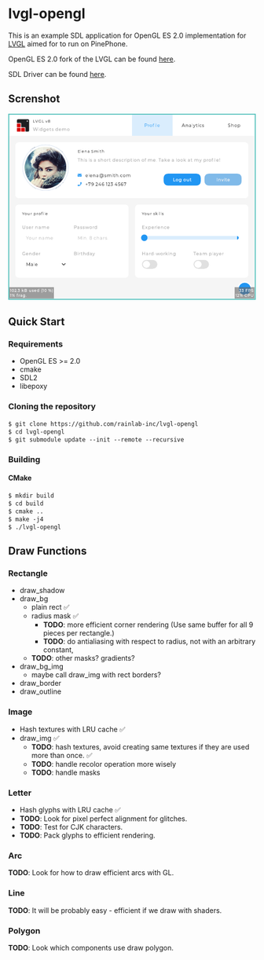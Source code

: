 # lvgl-opengl

This is an example SDL application for OpenGL ES 2.0 implementation for [LVGL](https://github.com/lvgl/lvgl) aimed for to run on PinePhone. 

OpenGL ES 2.0 fork of the LVGL can be found [here](https://github.com/rainlab-inc/lvgl).

SDL Driver can be found [here](https://github.com/rainlab-inc/lv_drivers).

## Screnshot
![screenshot](screenshot.png)

## Quick Start

### Requirements
* OpenGL ES >= 2.0
* cmake
* SDL2
* libepoxy

### Cloning the repository
``` console
$ git clone https://github.com/rainlab-inc/lvgl-opengl
$ cd lvgl-opengl
$ git submodule update --init --remote --recursive
```

### Building 
#### CMake
``` console
$ mkdir build
$ cd build
$ cmake ..
$ make -j4
$ ./lvgl-opengl
```

## Draw Functions
### Rectangle
- draw_shadow 
- draw_bg
    * plain rect :white_check_mark:
    * radius mask :white_check_mark:
      * **TODO**: more efficient corner rendering (Use same buffer for all 9 pieces per rectangle.)
      * **TODO**: do antialiasing with respect to radius, not with an arbitrary constant,
    * **TODO**: other masks? gradients?
- draw_bg_img
    * maybe call draw_img with rect borders?
- draw_border
- draw_outline
### Image
- Hash textures with LRU cache :white_check_mark:
- draw_img :white_check_mark:
  * **TODO**: hash textures, avoid creating same textures if they are used more than once. :white_check_mark:
  * **TODO**: handle recolor operation more wisely
  * **TODO**: handle masks
### Letter
- Hash glyphs with LRU cache :white_check_mark:
- **TODO**: Look for pixel perfect alignment for glitches.
- **TODO**: Test for CJK characters.
- **TODO**: Pack glyphs to efficient rendering.

### Arc
**TODO**: Look for how to draw efficient arcs with GL.
### Line
**TODO**: It will be probably easy - efficient if we draw with shaders.
### Polygon
**TODO**: Look which components use draw polygon.

